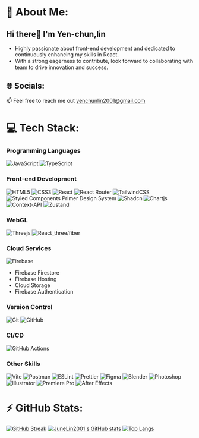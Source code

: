 # 💫 About Me:

## Hi there👋 I'm Yen-chun,lin
- Highly passionate about front-end development and dedicated to continuously enhancing my skills in React.
- With a strong eagerness to contribute, look forward to collaborating with team to drive innovation and success.

## 🌐 Socials:

📫 Feel free to reach me out yenchunlin2001@gmail.com


# 💻 Tech Stack:

### Programming Languages
![JavaScript](https://img.shields.io/badge/javascript-%23323330.svg?style=for-the-badge&logo=javascript&logoColor=%23F7DF1E)
![TypeScript](https://img.shields.io/badge/typescript-%23007ACC.svg?style=for-the-badge&logo=typescript&logoColor=white)

### Front-end Development
![HTML5](https://img.shields.io/badge/html5-%23E34F26.svg?style=for-the-badge&logo=html5&logoColor=white)
![CSS3](https://img.shields.io/badge/css3-%231572B6.svg?style=for-the-badge&logo=css3&logoColor=white)
![React](https://img.shields.io/badge/zustand-%2320232a.svg?style=for-the-badge&logo=react&logoColor=%2361DAFB)
![React Router](https://img.shields.io/badge/React_Router-CA4245?style=for-the-badge&logo=react-router&logoColor=white)
![TailwindCSS](https://img.shields.io/badge/tailwindcss-%2338B2AC.svg?style=for-the-badge&logo=tailwind-css&logoColor=white)
![Styled Components](https://img.shields.io/badge/styled--components-DB7093?style=for-the-badge&logo=styled-components&logoColor=white)
Primer Design System
![Shadcn](https://img.shields.io/badge/shadcn/ui-black?style=for-the-badge&logo=shadcnui&logoColor=white)
![Chartjs](https://img.shields.io/badge/chartjs-%23ff6384.svg?style=for-the-badge&logo=chart.js&logoColor=white)
![Context-API](https://img.shields.io/badge/Context--Api-000000?style=for-the-badge&logo=react)
![Zustand](https://img.shields.io/badge/zustand-%2320232a.svg?style=for-the-badge&logo=react&logoColor=%2361DAFB)

### WebGL
![Threejs](https://img.shields.io/badge/threejs-black?style=for-the-badge&logo=three.js&logoColor=white)
![React_three/fiber](https://img.shields.io/badge/react_three/fiber-black?style=for-the-badge&logo=react&logoColor=white)

### Cloud Services
![Firebase](https://img.shields.io/badge/firebase-a08021?style=for-the-badge&logo=firebase&logoColor=ffcd34)
- Firebase Firestore
- Firebase Hosting
- Cloud Storage 
- Firebase Authentication

### Version Control
![Git](https://img.shields.io/badge/git-%23F05033.svg?style=for-the-badge&logo=git&logoColor=white)
![GitHub](https://img.shields.io/badge/github-%23121011.svg?style=for-the-badge&logo=github&logoColor=white)

### CI/CD
![GitHub Actions](https://img.shields.io/badge/github%20actions-%232671E5.svg?style=for-the-badge&logo=githubactions&logoColor=white)

### Other Skills
![Vite](https://img.shields.io/badge/vite-%23646CFF.svg?style=for-the-badge&logo=vite&logoColor=white)
![Postman](https://img.shields.io/badge/Postman-FF6C37?style=for-the-badge&logo=postman&logoColor=white)
![ESLint](https://img.shields.io/badge/ESLint-4B3263?style=for-the-badge&logo=eslint&logoColor=white)
![Prettier](https://img.shields.io/badge/prettier-%23F7B93E.svg?style=for-the-badge&logo=prettier&logoColor=black)
![Figma](https://img.shields.io/badge/figma-%23F24E1E.svg?style=for-the-badge&logo=figma&logoColor=white)
![Blender](https://img.shields.io/badge/blender-%23F5792A.svg?style=for-the-badge&logo=blender&logoColor=white)
![Photoshop](https://img.shields.io/badge/Adobe%20Photoshop-31A8FF?style=for-the-badge&logo=Adobe%20Photoshop&logoColor=black)
![Illustrator](https://img.shields.io/badge/Adobe%20Illustrator-FF9A00?style=for-the-badge&logo=adobe%20illustrator&logoColor=white)
![Premiere Pro](https://img.shields.io/badge/Adobe%20Premiere%20Pro-9999FF?style=for-the-badge&logo=Adobe%20Premiere%20Pro&logoColor=white)
![After Effects](https://img.shields.io/badge/Adobe%20after%20affects-CF96FD?style=for-the-badge&logo=Adobe%20after%20effects&logoColor=393665)


# ⚡ GitHub Stats:
[![GitHub Streak](https://github-readme-streak-stats.herokuapp.com?user=JuneLin2001&theme=react)](https://git.io/streak-stats)
[![JuneLin2001's GitHub stats](https://github-readme-stats.vercel.app/api?username=JuneLin2001)](https://github.com/anuraghazra/github-readme-stats)
[![Top Langs](https://github-readme-stats.vercel.app/api/top-langs/?username=JuneLin2001&layout=compact)](https://github.com/JuneLin2001/github-readme-stats)



